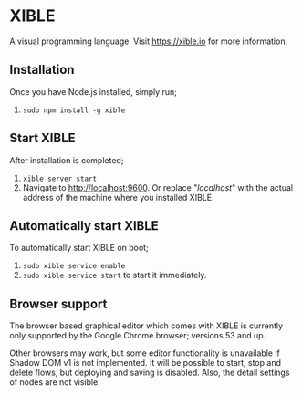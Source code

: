 # XIBLE
A visual programming language. Visit <https://xible.io> for more information.

## Installation
Once you have Node.js installed, simply run;
1. `sudo npm install -g xible`

## Start XIBLE
After installation is completed;
1. `xible server start`
2. Navigate to <http://localhost:9600>. Or replace "_localhost_" with the actual address of the machine where you installed XIBLE.

## Automatically start XIBLE
To automatically start XIBLE on boot;
1. `sudo xible service enable`
2. `sudo xible service start` to start it immediately.

## Browser support
The browser based graphical editor which comes with XIBLE is currently only supported by the Google Chrome browser; versions 53 and up.

Other browsers may work, but some editor functionality is unavailable if Shadow DOM v1 is not implemented. It will be possible to start, stop and delete flows, but deploying and saving is disabled. Also, the detail settings of nodes are not visible.
